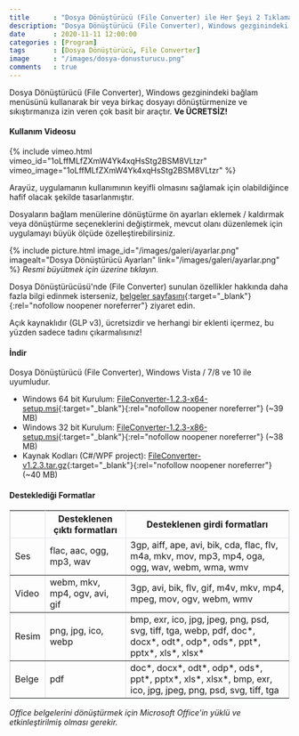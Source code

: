 ```yaml
---
title      : "Dosya Dönüştürücü (File Converter) ile Her Şeyi 2 Tıklamayla Dönüştürün ve Sıkıştırın!"
description: "Dosya Dönüştürücü (File Converter), Windows gezginindeki bağlam menüsünü kullanarak bir veya birkaç dosyayı dönüştürmenize ve sıkıştırmanıza izin veren çok basit bir araçtır."
date       : 2020-11-11 12:00:00
categories : [Program]
tags       : [Dosya Dönüştürücü, File Converter]
image      : "/images/dosya-donusturucu.png"
comments   : true
---
```


Dosya Dönüştürücü (File Converter), Windows gezginindeki bağlam menüsünü kullanarak bir veya birkaç dosyayı dönüştürmenize ve sıkıştırmanıza izin veren çok basit bir araçtır. **Ve ÜCRETSİZ!**

#### Kullanım Videosu

{% include vimeo.html vimeo_id="1oLffMLfZXmW4Yk4xqHsStg2BSM8VLtzr" vimeo_image="1oLffMLfZXmW4Yk4xqHsStg2BSM8VLtzr" %}

Arayüz, uygulamanın kullanımının keyifli olmasını sağlamak için olabildiğince hafif olacak şekilde tasarlanmıştır.

Dosyaların bağlam menülerine dönüştürme ön ayarları eklemek / kaldırmak veya dönüştürme seçeneklerini değiştirmek, mevcut olanı düzenlemek için uygulamayı büyük ölçüde özelleştirebilirsiniz.

{% include picture.html image_id="/images/galeri/ayarlar.png" imagealt="Dosya Dönüştürücü Ayarları" link="/images/galeri/ayarlar.png" %} 
*Resmi büyütmek için üzerine tıklayın.* 

Dosya Dönüştürücüsü'nde (File Converter) sunulan özellikler hakkında daha fazla bilgi edinmek isterseniz, [belgeler sayfasını](https://bit.ly/38yabGU){:target="_blank"}{:rel="nofollow noopener noreferrer"} ziyaret edin.

Açık kaynaklıdır (GLP v3), ücretsizdir ve herhangi bir eklenti içermez, bu yüzden sadece tadını çıkarmalısınız!

#### İndir

Dosya Dönüştürücü (File Converter), Windows Vista / 7/8 ve 10 ile uyumludur.

* Windows 64 bit Kurulum: [FileConverter-1.2.3-x64-setup.msi](https://bit.ly/2UfeCOq){:target="_blank"}{:rel="nofollow noopener noreferrer"} (~39 MB)
* Windows 32 bit Kurulum: [FileConverter-1.2.3-x86-setup.msi](https://bit.ly/3knjKL0){:target="_blank"}{:rel="nofollow noopener noreferrer"} (~38 MB)
* Kaynak Kodları (C#/WPF project): [FileConverter-v1.2.3.tar.gz](https://bit.ly/3kjiWHi){:target="_blank"}{:rel="nofollow noopener noreferrer"} (~40 MB)


#### Desteklediği Formatlar

<table border="" bordercolor="#dee2e6" cellpadding="10" class="table push-down-30">
<thead>
<tr>
<th></th>
<th>Desteklenen çıktı formatları</th>
<th>Desteklenen girdi formatları</th>
</tr>
</thead>
<tbody>
<tr>
<td>Ses</td>
<td>flac, aac, ogg, mp3, wav</td>
<td>3gp, aiff, ape, avi, bik, cda, flac, flv, m4a, mkv, mov, mp3, mp4, oga, ogg, wav, webm, wma, wmv</td>
</tr>
<tr>
<td>Video</td>
<td>webm, mkv, mp4, ogv, avi, gif</td>
<td>3gp, avi, bik, flv, gif, m4v, mkv, mp4, mpeg, mov, ogv, webm, wmv</td>
</tr>
<tr>
<td>Resim</td>
<td>png, jpg, ico, webp</td>
<td>bmp, exr, ico, jpg, jpeg, png, psd, svg, tiff, tga, webp, pdf, doc*, docx*, odt*, odp*, ods*, ppt*, pptx*, xls*,
xlsx*</td>
</tr>
<tr><td>Belge</td>
<td>pdf</td>
<td>doc*, docx*, odt*, odp*, ods*, ppt*, pptx*, xls*, xlsx*, bmp, exr, ico, jpg, jpeg, png, psd, svg, tiff, tga</td>
</tr>
</tbody>
</table>

*Office belgelerini dönüştürmek için Microsoft Office'in yüklü ve etkinleştirilmiş olması gerekir.*